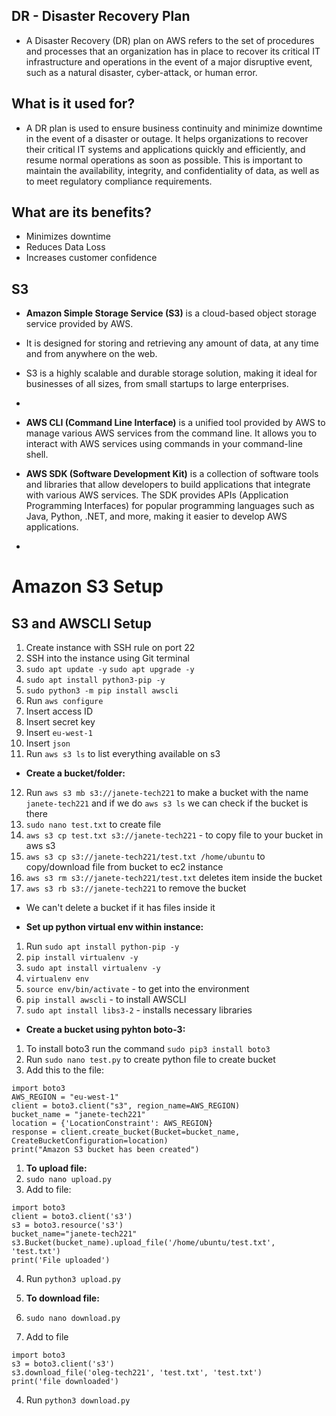## DR - Disaster Recovery Plan
 - A Disaster Recovery (DR) plan on AWS refers to the set of procedures and processes that an organization has in place to recover its critical IT infrastructure and operations in the event of a major disruptive event, such as a natural disaster, cyber-attack, or human error.

## What is it used for?
- A DR plan is used to ensure business continuity and minimize downtime in the event of a disaster or outage. It helps organizations to recover their critical IT systems and applications quickly and efficiently, and resume normal operations as soon as possible. This is important to maintain the availability, integrity, and confidentiality of data, as well as to meet regulatory compliance requirements.

## What are its benefits?
- Minimizes downtime
- Reduces Data Loss
- Increases customer confidence

## S3
- **Amazon Simple Storage Service (S3)** is a cloud-based object storage service provided by AWS. 
- It is designed for storing and retrieving any amount of data, at any time and from anywhere on the web.
-  S3 is a highly scalable and durable storage solution, making it ideal for businesses of all sizes, from small startups to large enterprises.
-
- **AWS CLI (Command Line Interface)** is a unified tool provided by AWS to manage various AWS services from the command line. It allows you to interact with AWS services using commands in your command-line shell.

- **AWS SDK (Software Development Kit)** is a collection of software tools and libraries that allow developers to build applications that integrate with various AWS services. The SDK provides APIs (Application Programming Interfaces) for popular programming languages such as Java, Python, .NET, and more, making it easier to develop AWS applications.

-
# Amazon S3 Setup

## S3 and AWSCLI Setup

1. Create instance with SSH rule on port 22
2. SSH into the instance using Git terminal
3. `sudo apt update -y` `sudo apt upgrade -y`
4. `sudo apt install python3-pip -y`
5. `sudo python3 -m pip install awscli`
6. Run `aws configure`
7. Insert access ID
8. Insert secret key
9. Insert `eu-west-1`
10. Insert `json`
11. Run `aws s3 ls` to list everything available on s3

- **Create a bucket/folder:**

12. Run `aws s3 mb s3://janete-tech221` to make a bucket with the name `janete-tech221` and if we do `aws s3 ls` we can check if the bucket is there
13. `sudo nano test.txt` to create file
14. `aws s3 cp test.txt s3://janete-tech221` - to copy file to your bucket in aws s3
15. `aws s3 cp s3://janete-tech221/test.txt /home/ubuntu` to copy/download file from bucket to ec2 instance
16. `aws s3 rm s3://janete-tech221/test.txt` deletes item inside the bucket
17. `aws s3 rb s3://janete-tech221` to remove the bucket

- We can't delete a bucket if it has files inside it

- **Set up python virtual env within instance:**
1. Run `sudo apt install python-pip -y`
2. `pip install virtualenv -y`
3. `sudo apt install virtualenv -y`
4. `virtualenv env`
5. `source env/bin/activate` - to get into the environment
6. `pip install awscli` - to install AWSCLI
7. `sudo apt install libs3-2` - installs necessary libraries

- **Create a bucket using pyhton boto-3:**

1. To install boto3 run the command `sudo pip3 install boto3`
2. Run `sudo nano test.py` to create python file to create bucket
3. Add this to the file:
````
import boto3
AWS_REGION = "eu-west-1"
client = boto3.client("s3", region_name=AWS_REGION)
bucket_name = "janete-tech221"
location = {'LocationConstraint': AWS_REGION}
response = client.create_bucket(Bucket=bucket_name, CreateBucketConfiguration=location)
print("Amazon S3 bucket has been created")
````

1. **To upload file:**
2. `sudo nano upload.py`
3. Add to file:
````
import boto3
client = boto3.client('s3')
s3 = boto3.resource('s3')
bucket_name="janete-tech221"
s3.Bucket(bucket_name).upload_file('/home/ubuntu/test.txt', 'test.txt')
print('File uploaded')
````
4. Run `python3 upload.py`

1. **To download file:**
2. `sudo nano download.py`
3. Add to file
````
import boto3
s3 = boto3.client('s3')
s3.download_file('oleg-tech221', 'test.txt', 'test.txt')
print('file downloaded')
````
4. Run `python3 download.py`


